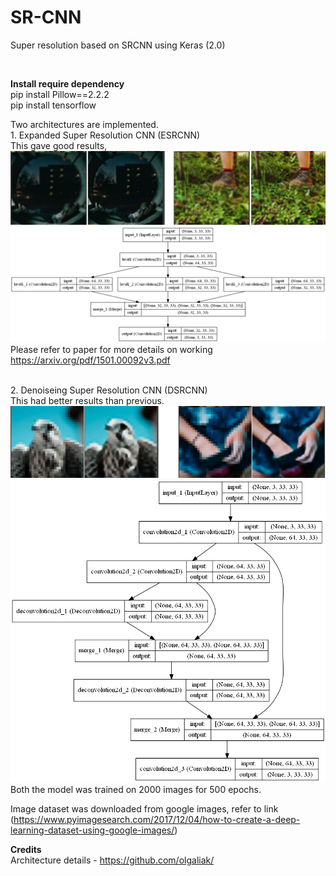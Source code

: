 # SR-CNN
Super resolution based on SRCNN using Keras (2.0)

<br>

<b>Install require dependency</b><br>
pip install Pillow==2.2.2<br>
pip install tensorflow<br>

Two architectures are implemented. <br>1. Expanded Super Resolution CNN (ESRCNN) <br>
This gave good results,<br>
![](Images/SRCNN.png)<br>
![](Images/ESRCNN.png)
<br>
Please refer to paper for more details on working https://arxiv.org/pdf/1501.00092v3.pdf
<br>

<br>2. Denoiseing Super Resolution CNN (DSRCNN)<br>
This had better results than previous.
![](Images/DSRCNN.png)<br>
![](Images/DenoiseESRCNN.png)
<br>
Both the model was trained on 2000 images for 500 epochs.<br>

Image dataset was downloaded from google images, refer to link 
(https://www.pyimagesearch.com/2017/12/04/how-to-create-a-deep-learning-dataset-using-google-images/)<br>

<b>Credits</b><br>
Architecture details - https://github.com/olgaliak/
